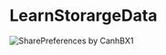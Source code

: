 # LearnStorargeData

![SharePreferences by CanhBX1](http://i477.photobucket.com/albums/rr132/trungepu/SharePreferences-CanhBx1_zps7ljb2yvo.jpg)
